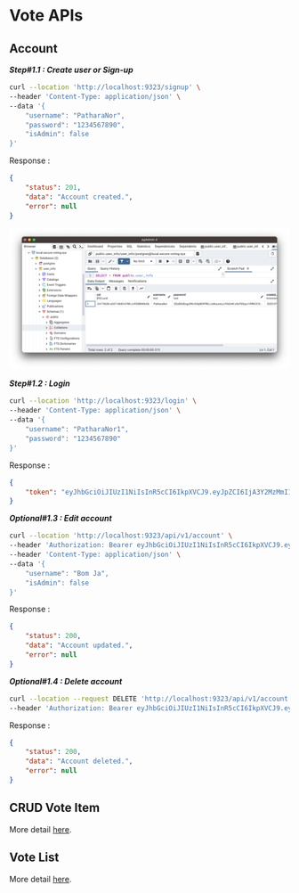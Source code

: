 # **Vote APIs**

## **Account**

***Step#1.1 : Create user or Sign-up***

```sh
curl --location 'http://localhost:9323/signup' \
--header 'Content-Type: application/json' \
--data '{
    "username": "PatharaNor",
    "password": "1234567890",
    "isAdmin": false
}'
```

Response :

```json
{
    "status": 201,
    "data": "Account created.",
    "error": null
}
```

![create-user](assets/create-user.png)

***Step#1.2 : Login***

```sh
curl --location 'http://localhost:9323/login' \
--header 'Content-Type: application/json' \
--data '{
    "username": "PatharaNor1",
    "password": "1234567890"
}'
```

Response :

```json
{
    "token": "eyJhbGciOiJIUzI1NiIsInR5cCI6IkpXVCJ9.eyJpZCI6IjA3Y2MzMmI1LTRlNzMtNGEyZS1iYWI1LThkZTM5OWE0MWRmNSIsIm5hbWUiOiJKb24gU25vdyIsImFkbWluIjp0cnVlLCJpc3MiOiJ0ZXN0Iiwic3ViIjoic29tZWJvZHkiLCJhdWQiOlsic29tZWJvZHlfZWxzZSJdLCJleHAiOjE2ODgyMDMwNTgsIm5iZiI6MTY4ODExNjY1OCwiaWF0IjoxNjg4MTE2NjU4LCJqdGkiOiIxIn0.8Tp7n6MBitnkczEi-KkbP0ZVTiXQKxbt1z-8CB4UVGo"
}
```

***Optional#1.3 : Edit account***

```sh
curl --location 'http://localhost:9323/api/v1/account' \
--header 'Authorization: Bearer eyJhbGciOiJIUzI1NiIsInR5cCI6IkpXVCJ9.eyJpZCI6ImZiNGEyNzY5LTRmZjMtNGVjNi1iNTg2LTY2OThjM2ZlNGE5ZCIsIm5hbWUiOiJQYXRoYXJhTm9yIiwiYWRtaW4iOmZhbHNlLCJpc3MiOiJTZWNWb3RlU3lzIiwic3ViIjoiU2VjVm90ZVN5c19DdXN0b21BdXRoIiwiYXVkIjpbImdlbmVyYWxfdXNlciJdLCJleHAiOjE2ODg0ODI1OTYsIm5iZiI6MTY4ODM5NjE5NiwiaWF0IjoxNjg4Mzk2MTk2LCJqdGkiOiIxIn0.uxBd6HSPT2kKRY_u9QZ8GJt2ZtLHV3OpRjWEVFb9A0s' \
--header 'Content-Type: application/json' \
--data '{
    "username": "Bom Ja",
    "isAdmin": false
}'
```

Response :

```json
{
    "status": 200,
    "data": "Account updated.",
    "error": null
}
```

***Optional#1.4 : Delete account***

```sh
curl --location --request DELETE 'http://localhost:9323/api/v1/account' \
--header 'Authorization: Bearer eyJhbGciOiJIUzI1NiIsInR5cCI6IkpXVCJ9.eyJpZCI6ImU3ZTRmMjc3LWEzMjctNGY5Ny04OGUzLTViMzlhMTAzZTAxOSIsIm5hbWUiOiJQYXRoYXJhTm9yMSIsImFkbWluIjpmYWxzZSwiaXNzIjoiU2VjVm90ZVN5cyIsInN1YiI6IlNlY1ZvdGVTeXNfQ3VzdG9tQXV0aCIsImF1ZCI6WyJnZW5lcmFsX3VzZXIiXSwiZXhwIjoxNjg4NDc4NTk2LCJuYmYiOjE2ODgzOTIxOTYsImlhdCI6MTY4ODM5MjE5NiwianRpIjoiMSJ9.kPhnHwj53XWdhoWTNacfU3tId9zu9rKxeZKeSv0E8bo'
```

Response :

```json
{
    "status": 200,
    "data": "Account deleted.",
    "error": null
}
```

## **CRUD Vote Item**

More detail [here](./api-vote-item.md).

## **Vote List**

More detail [here](./api-vote-list.md).

